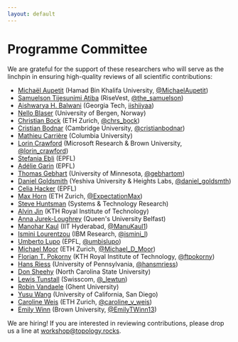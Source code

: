 ```yaml
---
layout: default
---
```


# Programme Committee

We are grateful for the support of these researchers who will serve as the
linchpin in ensuring high-quality reviews of all scientific contributions:

- [Michaël Aupetit](https://www.hbku.edu.qa/en/staff/dr-micha%C3%ABl-aupetit) (Hamad Bin Khalifa University, [@MichaelAupetit](https://twitter.com/michaelaupetit))
- [Samuelson Tijesunimi Atiba](https://medium.com/@the_samuelson) (RiseVest, [@the_samuelson](https://twitter.com/the_samuelson))
- [Aishwarya H. Balwani](https://aishwaryahb.github.io) (Georgia Tech, [iishiiyaa](https://twitter.com/iishiiyaa))
- [Nello Blaser](https://folk.uib.no/nbl003/index.html) (University of Bergen, Norway)
- [Christian Bock](https://christian.bock.ml) (ETH Zurich, [@chrs_bock](https://twitter.com/chrs_bock))
- [Cristian Bodnar](https://crisbodnar.github.io) (Cambridge University, [@cristianbodnar](https://twitter.com/cristianbodnar))
- [Mathieu Carrière](https://mathieucarriere.github.io/website) (Columbia University)
- [Lorin Crawford](https://vivo.brown.edu/display/lcrawfo1) (Microsoft Research & Brown University, [@lorin_crawford](https://twitter.com/lorin_crawford))
- [Stefania Ebli](https://people.epfl.ch/stefania.ebli?lang=en) (EPFL)
- [Adélie Garin](https://www.epfl.ch/labs/hessbellwald-lab/members/adelie-garin) (EPFL)
- [Thomas Gebhart](https://www.gebhartom.com) (University of Minnesota, [@gebhartom](https://twitter.com/gebhartom))
- [Daniel Goldsmith](https://www.danielgoldsmith.net) (Yeshiva University & Heights Labs, [@daniel_goldsmth](https://twitter.com/daniel_goldsmth))
- [Celia Hacker](https://people.epfl.ch/celia.hacker?lang=en) (EPFL)
- [Max Horn](https://expectationmax.github.io) (ETH Zurich, [@ExpectationMax](https://twitter.com/ExpectationMax))
- [Steve Huntsman](https://scholar.google.com/citations?user=MubPycgAAAAJ) (Systems & Technology Research)
- [Alvin Jin](https://sites.google.com/view/alvinjin) (KTH Royal Institute of Technology)
- [Anna Jurek-Loughrey](https://pure.qub.ac.uk/en/persons/anna-jurek-loughrey) (Queen's University Belfast)
- [Manohar Kaul](https://iith.ac.in/~mkaul) (IIT Hyderabad, [@ManuKaul1](https://twitter.com/ManuKaul1))
- [Ismini Lourentzou](https://isminoula.github.io) (IBM Research, [@ismini_l](https://twitter.com/ismini_l))
- [Umberto Lupo](https://github.com/ulupo) (EPFL, [@umbislupo](https://twitter.com/umbislupo))
- [Michael Moor](https://www.michaelmoor.ml/) (ETH Zurich, [@Michael_D_Moor](https://twitter.com/Michael_D_Moor))
- [Florian T. Pokorny](http://www.csc.kth.se/~fpokorny) (KTH Royal Institute of Technology, [@ftpokorny](https://twitter.com/ftpokorny))
- [Hans Riess](https://hans-riess.github.io) (University of Pennsylvania, [@hansmriess](https://twitter.com/hansmriess))
- [Don Sheehy](http://donsheehy.net) (North Carolina State University)
- [Lewis Tunstall](https://lewtun.github.io/blog) (Swisscom, [@\_lewtun](https://twitter.com/_lewtun))
- [Robin Vandaele](https://users.ugent.be/~rvdaele) (Ghent University) 
- [Yusu Wang](http://yusu.belkin-wang.org) (University of California, San Diego)
- [Caroline Weis](https://weis.ml) (ETH Zurich, [@caroline_v_weis](https://twitter.com/caroline_v_weis))
- [Emily Winn](http://emilytwinn.com) (Brown University, [@EmilyTWinn13](https://twitter.com/EmilyTWinn13))

We are hiring! If you are interested in reviewing contributions, please
drop us a line at [workshop@topology.rocks](mailto:workshop@topology.rocks).
